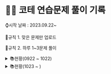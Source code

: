 # 👩‍💻 코테 연습문제 풀이 기록

⌚시작 날짜 : 2023.09.22~

📌규칙 1. 맞은 문제만 업로드

📌규칙 2. 하루 1~3문제 풀이

<details>

<summary> 📚현황(0922 ~ 1022)</summary>

| 날짜 | 레벨 |         문제이름          |     | 날짜 | 레벨 | 문제이름               |
| :--: | :--: | :-----------------------: | --- | ---- | ---- | ---------------------- |
| 0922 |  1   | 나머지가 1이 되는 수 찾기 |     | 1003 | 1    | 가운데숫자가져오기     |
| 0922 |  1   |        콜라츠 추측        |     | 1003 | 1    | k번째수                |
| 0923 |  2   |     나머지 값 구하기      |     | 1004 | 1    | 추억점수               |
| 0923 |  2   |       최솟값 만들기       |     | 1004 | 1    | 크기가작은부분문자열   |
| 0924 |  2   |        올바른 괄호        |     | 1005 | 1    | 콜라 문제              |
| 0924 |  1   |        수박수박수?        |     | 1006 | 1    | 약수의개수와덧셈       |
| 0924 |  1   |           예산            |     | 1006 | 1    | 명예의전당             |
| 0925 |  1   |        평균구하기         |     | 1007 | 1    | 카드뭉치               |
| 0925 |  1   |     정수내림차순배치      |     | 1007 | 1    | 시저암호               |
| 0925 |  1   |        음양더하기         |     | 1008 | 1    | 폰켓몬                 |
| 0926 |  1   |        김서방찾기         |     | 1009 | 1    | 개인정보수집유효기간   |
| 0926 |  1   |      같은숫자는싫어       |     | 1010 | 1    | 모의고사               |
| 0926 |  1   |          삼총사           |     | 1011 | 1    | 성격유형검사           |
| 0927 |  1   |         과일장수          |     | 1011 | 1    | 덧칠하기               |
| 0927 |  1   |      직사각형별찍기       |     | 1012 | 1    | 문자열내p와y의개수     |
| 0928 |  1   |     두개뽑아서더하기      |     | 1013 | 1    | 옹알이(2)              |
| 0928 |  1   |      부족한금액계산       |     | 1014 | 1    | 문자열나누기           |
| 0929 |  1   |      푸드파이트대회       |     | 1015 | 1    | 숫자문자열과영단어     |
| 0929 |  1   |      두정수사이의합       |     | 1016 | 1    | 둘만의암호             |
| 0930 |  1   |      기사단원의 무기      |     | 1017 | 1    | 로또최고순위와최저순위 |
| 0930 |  1   |   문자열내마음대로정렬    |     | 1018 | 1    | 3진법                  |
| 1001 |  1   | 나누어 떨어지는 숫자 배열 |     | 1019 | 1    | 가장가까운같은글자     |
| 1001 |  1   |       최소직사각형        |     | 1020 | 1    | 실패율                 |
| 1002 |  1   |    제일작은수제거하기     |     | 1021 | 1    | 크레인인형뽑기         |
| 1002 |  1   |           내적            |     | 1022 | 1    | 비밀지도               |

</details>
<details>

<summary> 📚현황(1023 ~ )</summary>

| 날짜 | 레벨 |         문제이름         |     | 날짜 | 레벨 | 문제이름 |
| :--: | :--: | :----------------------: | --- | ---- | ---- | -------- |
| 1023 |  1   |           2016           |     |      |      |          |
| 1024 |  1   |       햄버거만들기       |     |      |      |          |
| 1025 |  1   |        소수만들기        |     |      |      |          |
| 1026 |  1   |       달리기 경주        |     |      |      |          |
| 1027 |  1   |     이상한문자만들기     |     |      |      |          |
| 1029 |  2   |     이진변환반복하기     |     |      |      |          |
| 1030 |  2   |        숫자의표현        |     |      |      |          |
| 1031 |  1   | 자연수뒤집어배열로만들기 |     |      |      |          |
| 1031 |  1   |     문자열다루기기본     |     |      |      |          |
| 1101 |  1   |   문자열 내림차순 정렬   |     |      |      |          |
|      |      |                          |     |      |      |          |
|      |      |                          |     |      |      |          |
|      |      |                          |     |      |      |          |
|      |      |                          |     |      |      |          |
|      |      |                          |     |      |      |          |
|      |      |                          |     |      |      |          |
|      |      |                          |     |      |      |          |
|      |      |                          |     |      |      |          |
|      |      |                          |     |      |      |          |
|      |      |                          |     |      |      |          |
|      |      |                          |     |      |      |          |
|      |      |                          |     |      |      |          |
|      |      |                          |     |      |      |          |
|      |      |                          |     |      |      |          |

</details>
